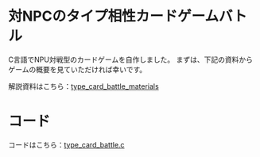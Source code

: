 # 対NPCのタイプ相性カードゲームバトル

C言語でNPU対戦型のカードゲームを自作しました。
まずは、下記の資料からゲームの概要を見ていただければ幸いです。

解説資料はこちら：[type_card_battle_materials](type_card_battle_materials/)

# コード

コードはこちら：[type_card_battle.c](type_card_battle.c/)
